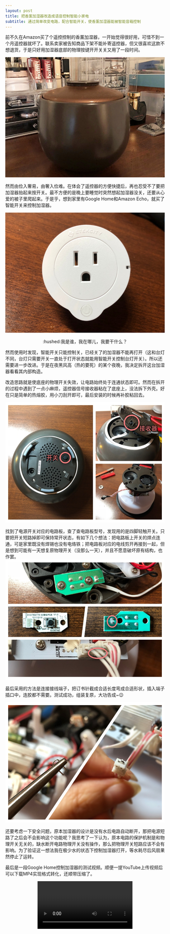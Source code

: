 ```yaml
---
layout: post
title: 把香薰加湿器改造成语音控制智能小家电
subtitle: 通过简单改变电路，配合智能开关，使香薰加湿器能被智能音箱控制
---
```


前不久在Amazon买了个遥控控制的香薰加湿器，一开始觉得很好用，可惜不到一个月遥控器就坏了。联系卖家被告知商品下架不能补寄遥控器，但又很喜欢这款不想退货，于是只好用加湿器底部的物理按键开开关关又用了一段时间。

![香薰加湿器](/img/diffuser/1.jpg)

然而由俭入奢易，由奢入俭难。在体会了遥控器的方便快捷后，再也忍受不了要把加湿器抬起来按开关。最不方便的是晚上要睡觉时突然想起加湿器没关，还要从心爱的被子里爬起来。于是乎，想到家里有Google Home和Amazon Echo，就买了智能开关来控制加湿器。

![智能开关](/img/diffuser/2.jpg)

<center>:hushed:我是谁，我在哪儿，我要干什么？</center>

然而使用时发现，智能开关只能控制关，已经关了的加湿器不能再打开（这和台灯不同，台灯只需要开关一直处于打开状态就能用智能开关控制台灯开关）。所以还需要进一步改进。于是在夜黑风高（热的要死）的某个夜晚，我决定拆开这台加湿器看看其内部构造。

改造思路就是使底座的物理开关失效，让电路始终处于连通状态即可。然而在拆开的过程中遇到了一点小麻烦，遥控器信号接收器粘在了底座上，没法拆下外壳。好在只是简单的热熔胶，用小刀刮开即可，最后安装的时候再补胶粘回去。

![拆机](/img/diffuser/3.jpg)

找到了电源开关对应的电路板，查了查电路板型号，发现用的是四脚轻触开关。只要把开关短路掉即可保持常开状态，有如下几个想法：把电路板上开关的焊点连通，可是家里既没有焊锡也没有电烙铁；把电路板对应的电线剪开再接到一起，但是想到可能有一天想复原物理开关（没那么一天），并且不愿意破坏原有结构，也作罢。![电路板](/img/diffuser/4.jpg)

最后采用的方法是连接接线端子，把订书针截成合适长度弯成合适形状，插入端子插口中，连胶都不需要。测试成功，组装复原，大功告成~:wink:

![接线](/img/diffuser/5.jpg)

还要考虑一下安全问题，原本加湿器的设计是没有水后电路自动断开，那把电源短路了之后会不会影响这个功能呢？我思考了一下认为，原本电路的保护机制是和物理开关无关的，缺水断开电路物理开关没有操作，那么把物理开关短路应该不会有影响。为了验证这一想法我在极少水的状态下控制加湿器打开，等水耗尽后风扇果然停止了运转。

最后是一段Google Home控制加湿器的测试视频。顺便一提YouTube上传视频后可以下载MP4实现格式转化，还顺带压缩了。

<video src="/img/diffuser/Diffuser.mp4" type="video/mp4" controls="controls" style="max-width: 100%; display: block; margin-left: auto; margin-right: auto;"> your browser does not support the video tag </video>
